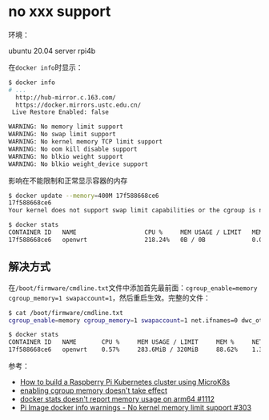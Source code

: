 # no xxx support

环境：

ubuntu 20.04 server
rpi4b

在`docker info`时显示：

```sh
$ docker info
# ...
  http://hub-mirror.c.163.com/
  https://docker.mirrors.ustc.edu.cn/
 Live Restore Enabled: false

WARNING: No memory limit support
WARNING: No swap limit support
WARNING: No kernel memory TCP limit support
WARNING: No oom kill disable support
WARNING: No blkio weight support
WARNING: No blkio weight_device support
```

影响在不能限制和正常显示容器的内存

```sh
$ docker update --memory=400M 17f588668ce6
17f588668ce6
Your kernel does not support swap limit capabilities or the cgroup is not mounted. Memory limited without swap.

$ docker stats
CONTAINER ID   NAME                   CPU %     MEM USAGE / LIMIT   MEM %     NET I/O           BLOCK I/O         PIDS
17f588668ce6   openwrt                218.24%   0B / 0B             0.00%     1.16MB / 330kB    20.3MB / 176kB    63
```

## 解决方式

在`/boot/firmware/cmdline.txt`文件中添加首先最前面：`cgroup_enable=memory cgroup_memory=1 swapaccount=1`，然后重启生效。完整的文件：

```sh
$ cat /boot/firmware/cmdline.txt
cgroup_enable=memory cgroup_memory=1 swapaccount=1 net.ifnames=0 dwc_otg.lpm_enable=0 console=serial0,115200 console=tty1 root=LABEL=writable rootfstype=ext4 elevator=deadline rootwait fixrtc

$ docker stats
CONTAINER ID   NAME       CPU %     MEM USAGE / LIMIT     MEM %     NET I/O           BLOCK I/O         PIDS
17f588668ce6   openwrt    0.57%     283.6MiB / 320MiB     88.62%    1.32GB / 1.32GB   34.2MB / 168kB    80
```

参考：

* [How to build a Raspberry Pi Kubernetes cluster using MicroK8s](https://ubuntu.com/tutorials/how-to-kubernetes-cluster-on-raspberry-pi#4-installing-microk8s)
* [enabling cgroup memory doesn't take effect](https://www.raspberrypi.org/forums/viewtopic.php?t=203128)
* [docker stats doesn't report memory usage on arm64 #1112](https://github.com/docker/for-linux/issues/1112)
* [Pi Image docker info warnings - No kernel memory limit support #303](https://github.com/me-box/databox/issues/303)
